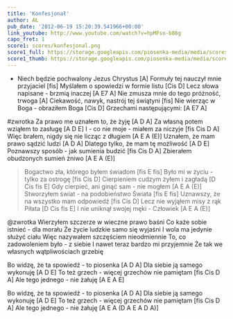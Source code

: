 ```yaml
---
title: 'Konfesjonał'
author: AŁ
pub_date: '2012-06-19 15:20:39.541966+00:00'
link_youtube: http://www.youtube.com/watch?v=hpMFsn-b86g
capo_fret: 1
score1: scores/konfesjonal.png
score1_full: https://storage.googleapis.com/piosenka-media/media/scores/konfesjonal.png
score1_thumb: https://storage.googleapis.com/piosenka-media/media/scores/konfesjonal.png.180x0_q85_upscale.jpg
---
```


- Niech będzie pochwalony Jezus Chrystus [A]
Formuły tej nauczył mnie przyjaciel [fis]
Myślałem o spowiedzi w formie listu [Cis D]
Lecz słowa napisane - brzmią inaczej [A E7 A]
Nie zmusza mnie do tego próżność, trwoga [A]
Ciekawość, nawyk, nastrój tej świątyni [fis]
Nie wierząc w Boga - obraziłem Boga [Cis D]
Grzechami następującymi: [A E7 A]

#zwrotka
Za prawo me uznałem to, że żyję [A D A]
Za własną potem wziąłem to zasługę [A D E]
I - co nie moje - miałem za niczyje [fis Cis D A]
Więc brałem, nigdy się nie licząc z długiem [A E A (E)]
Uznałem, że mam prawo sądzić ludzi [A D A]
Dlatego tylko, że mam tę możliwość [A D E]
Poznawszy sposób - jak sumienia budzić [fis Cis D A]
Zbierałem obudzonych sumień żniwo [A E A (E)]

>Bogactwo zła, którego byłem świadom [fis E fis]
>Było mi w życiu - tylko za ostrogę [fis Cis D]
>Cierpieniem cudzym żyłem i zagładą [D Cis fis E]
>Gdy cierpieć, ani ginąć sam - nie mogłem [A E A (E)]
>Stworzyłem świat - na podobieństwo Świata [fis E fis]
>Uznawszy, że na wszystko mam odpowiedź [fis Cis D]
>Lecz nie wyjąłem misy z rąk Piłata [D Cis fis E]
>I nie uniknął swojej męki - Człowiek [A E A (E)]

@zwrotka
Wierzyłem szczerze w wieczne prawo baśni 
Co każe sobie istnieć - dla morału
Że życie ludzkie samo się wyjaśni
I wola ma jedynie służyć ciału
Więc nazywałem szczęściem nieodmiennie
To, co zadowoleniem było - z siebie
I nawet teraz bardzo mi przyjemnie
Że tak we własnych wątpliwościach grzebię

Bo widzę, że ta spowiedź - to piosenka [A D A]
Dla siebie ją samego wykonuję [A D E]
To też grzech - więcej grzechów nie pamiętam [fis Cis D A]
Ale tego jednego - nie żałuję [A E A E]

Bo widzę, że ta spowiedź - to piosenka [A D A]
Dla siebie ją samego wykonuję [A D E]
To też grzech - więcej grzechów nie pamiętam [fis Cis D A]
Ale tego jednego - nie żałuję [A E A (D A E A D A)]